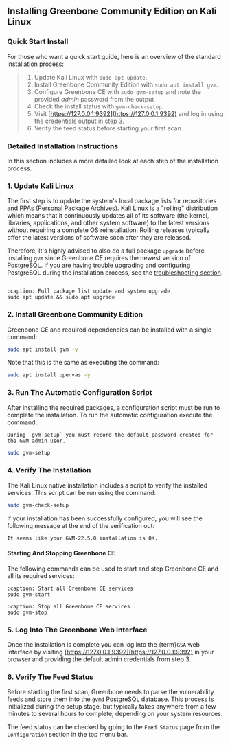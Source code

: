 ## Installing Greenbone Community Edition on Kali Linux

### Quick Start Install

For those who want a quick start guide, here is an overview of the standard installation process:

> 1. Update Kali Linux with `sudo apt update`.
> 2. Install Greenbone Community Edition with `sudo apt install gvm`.
> 3. Configure Greenbone CE with `sudo gvm-setup` and note the provided *admin* password from the output
> 4. Check the install status with `gvm-check-setup`.
> 5. Visit [https://127.0.0.1:9392](https://127.0.0.1:9392) and log in using the credentials output in step 3.
> 6. Verify the feed status before starting your first scan.

### Detailed Installation Instructions

In this section includes a more detailed look at each step of the installation process.

### 1. Update Kali Linux

The first step is to update the system's local package lists for repositories and PPAs (Personal Package Archives). Kali Linux is a "rolling" distribution which means that it continuously updates all of its software (the kernel, libraries, applications, and other system software) to the latest versions without requiring a complete OS reinstallation. Rolling releases typically offer the latest versions of software soon after they are released.

Therefore, It's highly advised to also do a full package `upgrade` before installing `gvm` since Greenbone CE requires the newest version of PostgreSQL. If you are having trouble upgrading and configuring PostgreSQL during the installation process, see the [troubleshooting section](troubleshooting.md).

```{warning} System upgrades may result in changes to the existing kernel, libraries, and software that could interfere with existing functionality. Before doing an upgrade you should make a complete backup of all critical files on your system including the contents of your PostgreSQL database.
```
```{code-block}
:caption: Full package list update and system upgrade
sudo apt update && sudo apt upgrade
```

### 2. Install Greenbone Community Edition

Greenbone CE and required dependencies can be installed with a single command:

```bash
sudo apt install gvm -y
```
Note that this is the same as executing the command:
```bash
sudo apt install openvas -y
```

### 3. Run The Automatic Configuration Script

After installing the required packages, a configuration script must be run to complete the installation. To run the automatic configuration execute the command:

```{note}
During `gvm-setup` you must record the default password created for the GVM admin user.
```

```bash
sudo gvm-setup
```

### 4. Verify The Installation

The Kali Linux native installation includes a script to verify the installed services. This script can be run using the command:

```bash
sudo gvm-check-setup
```

If your installation has been successfully configured, you will see the following message at the end of the verification out:

```
It seems like your GVM-22.5.0 installation is OK.
```

#### Starting And Stopping Greenbone CE

The following commands can be used to start and stop Greenbone CE and all its required services:

```{code-block}
:caption: Start all Greenbone CE services
sudo gvm-start
```

```{code-block}
:caption: Stop all Greenbone CE services
sudo gvm-stop
```

### 5. Log Into The Greenbone Web Interface

Once the installation is complete you can log into the {term}`GSA` web interface by visiting [https://127.0.0.1:9392](https://127.0.0.1:9392) in your browser and providing the default admin credentials from step 3.

### 6. Verify The Feed Status

Before starting the first scan, Greenbone needs to parse the vulnerability feeds and store them into the `gvmd` PostgreSQL database.  This process is initialized during the setup stage, but typically takes anywhere from a few minutes to several hours to complete, depending on your system resources.

The feed status can be checked by going to the `Feed Status` page from the `Configuration` section in the top menu bar.
